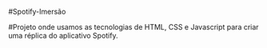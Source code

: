 #Spotify-Imersão

#Projeto onde usamos as tecnologias de HTML, CSS e Javascript para criar uma réplica do aplicativo Spotify.

